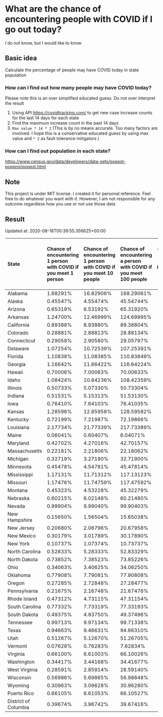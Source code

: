 # What are the chance of encountering people with COVID if I go out today?
I do not know, but I would like to know

## Basic idea
Calculate the percentage of people may have COVID today in state population

### How can I find out how many people may have COVID today?
Please note this is an over simplified educated guess. Do not over interpret the result 
1. Using API https://covidtracking.com/ to get new case increase counts for the last 14 days for each state
2. Find the maximum increase count in the past 14 days
3. `Max value * 14 * 2` (This is by no means accurate. Too many factors are involved. I hope this is a conservative educated guess by using max value and `* 2` as fault tolerance mitigators ) 

### How can I find out population in each state?
https://www.census.gov/data/developers/data-sets/popest-popproj/popest.html

## Note
This project is under MIT license. I created it for personal reference. Feel free to do whatever you want with it. However, I am not responsible for any outcome regardless how you use or not use those data 

## Result

 Updated at: 2020-08-18T00:39:55.356625+00:00

| State                | Chance of encountering 1 person with COVID if you meet 1 person   | Chance of encountering 1 person with COVID if you meet 10 people   | Chance of encountering a person with COVID if you meet 100 people   |   Max count of new case increase in the past 14 days |   Estimated people count with COVID |
|:---------------------|:------------------------------------------------------------------|:-------------------------------------------------------------------|:--------------------------------------------------------------------|-----------------------------------------------------:|------------------------------------:|
| Alabama              | 1.68291%                                                          | 16.82906%                                                          | 168.29061%                                                          |                                                 2947 |                               82516 |
| Alaska               | 0.45547%                                                          | 4.55474%                                                           | 45.54744%                                                           |                                                  119 |                                3332 |
| Arizona              | 0.65319%                                                          | 6.53192%                                                           | 65.31920%                                                           |                                                 1698 |                               47544 |
| Arkansas             | 1.24700%                                                          | 12.46999%                                                          | 124.69995%                                                          |                                                 1344 |                               37632 |
| California           | 0.89388%                                                          | 8.93880%                                                           | 89.38804%                                                           |                                                12614 |                              353192 |
| Colorado             | 0.28881%                                                          | 2.88813%                                                           | 28.88134%                                                           |                                                  594 |                               16632 |
| Connecticut          | 0.29058%                                                          | 2.90580%                                                           | 29.05797%                                                           |                                                  370 |                               10360 |
| Delaware             | 1.07254%                                                          | 10.72539%                                                          | 107.25391%                                                          |                                                  373 |                               10444 |
| Florida              | 1.10838%                                                          | 11.08385%                                                          | 110.83849%                                                          |                                                 8502 |                              238056 |
| Georgia              | 1.16642%                                                          | 11.66422%                                                          | 116.64224%                                                          |                                                 4423 |                              123844 |
| Hawaii               | 0.70006%                                                          | 7.00063%                                                           | 70.00633%                                                           |                                                  354 |                                9912 |
| Idaho                | 1.08424%                                                          | 10.84236%                                                          | 108.42359%                                                          |                                                  692 |                               19376 |
| Illinois             | 0.50733%                                                          | 5.07330%                                                           | 50.73304%                                                           |                                                 2296 |                               64288 |
| Indiana              | 0.51531%                                                          | 5.15313%                                                           | 51.53130%                                                           |                                                 1239 |                               34692 |
| Iowa                 | 0.76410%                                                          | 7.64103%                                                           | 76.41035%                                                           |                                                  861 |                               24108 |
| Kansas               | 1.28596%                                                          | 12.85958%                                                          | 128.59582%                                                          |                                                 1338 |                               37464 |
| Kentucky             | 0.72199%                                                          | 7.21987%                                                           | 72.19866%                                                           |                                                 1152 |                               32256 |
| Louisiana            | 2.17734%                                                          | 21.77339%                                                          | 217.73389%                                                          |                                                 3615 |                              101220 |
| Maine                | 0.06041%                                                          | 0.60407%                                                           | 6.04071%                                                            |                                                   29 |                                 812 |
| Maryland             | 0.42702%                                                          | 4.27016%                                                           | 42.70157%                                                           |                                                  922 |                               25816 |
| Massachusetts        | 0.22181%                                                          | 2.21806%                                                           | 22.18062%                                                           |                                                  546 |                               15288 |
| Michigan             | 0.32719%                                                          | 3.27190%                                                           | 32.71900%                                                           |                                                 1167 |                               32676 |
| Minnesota            | 0.45478%                                                          | 4.54781%                                                           | 45.47814%                                                           |                                                  916 |                               25648 |
| Mississippi          | 1.17131%                                                          | 11.71312%                                                          | 117.13123%                                                          |                                                 1245 |                               34860 |
| Missouri             | 1.17476%                                                          | 11.74759%                                                          | 117.47592%                                                          |                                                 2575 |                               72100 |
| Montana              | 0.45323%                                                          | 4.53228%                                                           | 45.32279%                                                           |                                                  173 |                                4844 |
| Nebraska             | 0.60215%                                                          | 6.02148%                                                           | 60.21480%                                                           |                                                  416 |                               11648 |
| Nevada               | 0.99904%                                                          | 9.99040%                                                           | 99.90403%                                                           |                                                 1099 |                               30772 |
| New Hampshire        | 0.15650%                                                          | 1.56504%                                                           | 15.65038%                                                           |                                                   76 |                                2128 |
| New Jersey           | 0.20680%                                                          | 2.06796%                                                           | 20.67958%                                                           |                                                  656 |                               18368 |
| New Mexico           | 0.30179%                                                          | 3.01789%                                                           | 30.17890%                                                           |                                                  226 |                                6328 |
| New York             | 0.10737%                                                          | 1.07374%                                                           | 10.73737%                                                           |                                                  746 |                               20888 |
| North Carolina       | 0.52833%                                                          | 5.28333%                                                           | 52.83329%                                                           |                                                 1979 |                               55412 |
| North Dakota         | 0.73852%                                                          | 7.38523%                                                           | 73.85226%                                                           |                                                  201 |                                5628 |
| Ohio                 | 0.34063%                                                          | 3.40625%                                                           | 34.06250%                                                           |                                                 1422 |                               39816 |
| Oklahoma             | 0.77908%                                                          | 7.79081%                                                           | 77.90808%                                                           |                                                 1101 |                               30828 |
| Oregon               | 0.27285%                                                          | 2.72848%                                                           | 27.28477%                                                           |                                                  411 |                               11508 |
| Pennsylvania         | 0.21675%                                                          | 2.16748%                                                           | 21.67476%                                                           |                                                  991 |                               27748 |
| Rhode Island         | 0.47312%                                                          | 4.73115%                                                           | 47.31154%                                                           |                                                  179 |                                5012 |
| South Carolina       | 0.77332%                                                          | 7.73319%                                                           | 77.33193%                                                           |                                                 1422 |                               39816 |
| South Dakota         | 0.49375%                                                          | 4.93750%                                                           | 49.37496%                                                           |                                                  156 |                                4368 |
| Tennessee            | 0.99713%                                                          | 9.97134%                                                           | 99.71338%                                                           |                                                 2432 |                               68096 |
| Texas                | 0.94663%                                                          | 9.46631%                                                           | 94.66310%                                                           |                                                 9803 |                              274484 |
| Utah                 | 0.51267%                                                          | 5.12670%                                                           | 51.26705%                                                           |                                                  587 |                               16436 |
| Vermont              | 0.07628%                                                          | 0.76283%                                                           | 7.62834%                                                            |                                                   17 |                                 476 |
| Virginia             | 0.66100%                                                          | 6.61003%                                                           | 66.10026%                                                           |                                                 2015 |                               56420 |
| Washington           | 0.34417%                                                          | 3.44168%                                                           | 34.41677%                                                           |                                                  936 |                               26208 |
| West Virginia        | 0.28591%                                                          | 2.85914%                                                           | 28.59140%                                                           |                                                  183 |                                5124 |
| Wisconsin            | 0.56986%                                                          | 5.69865%                                                           | 56.98648%                                                           |                                                 1185 |                               33180 |
| Wyoming              | 0.30963%                                                          | 3.09628%                                                           | 30.96280%                                                           |                                                   64 |                                1792 |
| Puerto Rico          | 0.66105%                                                          | 6.61053%                                                           | 66.10527%                                                           |                                                  754 |                               21112 |
| District of Columbia | 0.39674%                                                          | 3.96742%                                                           | 39.67416%                                                           |                                                  100 |                                2800 |